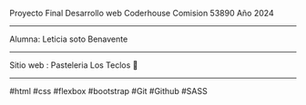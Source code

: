 Proyecto Final
Desarrollo web 
Coderhouse
Comision 53890
Año 2024
*****************************************************
Alumna: Leticia soto Benavente 
*****************************************************
Sitio web : Pasteleria Los Teclos 🧁
*****************************************************
#html 
#css 
#flexbox 
#bootstrap 
#Git 
#Github 
#SASS 

